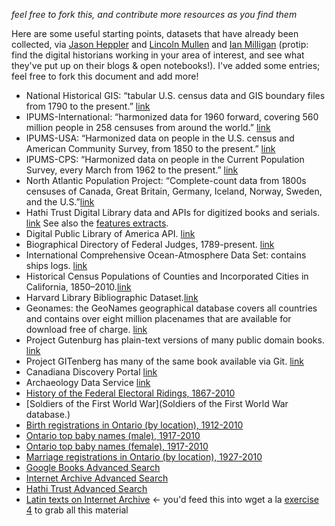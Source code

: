 _feel free to fork this, and contribute more resources as you find them_

Here are some useful starting points, datasets that have already been collected, via [Jason Heppler](http://jasonheppler.org/teaching/hist205f.2014/resources/) and [Lincoln Mullen](http://lincolnmullen.com/) and [Ian Milligan](http://ianmilligan.ca) (protip: find the digital historians working in your area of interest, and see what they've put up on their blogs & open notebooks!). I've added some entries; feel free to fork this document and add more!

+ National Historical GIS: “tabular U.S. census data and GIS boundary files from 1790 to the present.” [link](http://nhgis.org/)
+ IPUMS-International: “harmonized data for 1960 forward, covering 560 million people in 258 censuses from around the world.” [link](http://international.ipums.org/international/)
+ IPUMS-USA: “Harmonized data on people in the U.S. census and American Community Survey, from 1850 to the present.” [link](http://usa.ipums.org/usa/)
+ IPUMS-CPS: “Harmonized data on people in the Current Population Survey, every March from 1962 to the present.” [link](http://usa.ipums.org/cps/)
+ North Atlantic Population Project: “Complete-count data from 1800s censuses of Canada, Great Britain, Germany, Iceland, Norway, Sweden, and the U.S.”[link](http://www.nappdata.org/)
+ Hathi Trust Digital Library data and APIs for digitized books and serials. [link](http://www.hathitrust.org/data) See also the [features extracts](https://sandbox.htrc.illinois.edu/HTRC-UI-Portal2/Features).
+ Digital Public Library of America API. [link](http://dp.la/info/developers/codex/)
+ Biographical Directory of Federal Judges, 1789-present. [link](http://www.uscourts.gov/JudgesAndJudgeships/BiographicalDirectoryOfJudges.aspx)
+ International Comprehensive Ocean-Atmosphere Data Set: contains ships logs. [link](http://icoads.noaa.gov/)
+ Historical Census Populations of Counties and Incorporated Cities in California, 1850–2010.[link](http://www.dof.ca.gov/research/demographic/state_census_data_center/historical_census_1850-2010/view.php)
+ Harvard Library Bibliographic Dataset.[link](http://openmetadata.lib.harvard.edu/bibdata)
+ Geonames: the GeoNames geographical database covers all countries and contains over eight million placenames that are available for download free of charge. [link](http://www.geonames.org/) 
+ Project Gutenburg has plain-text versions of many public domain books. [link](http://www.gutenberg.org/)
+ Project GITenberg has many of the same book available via Git. [link](https://gitenberg.github.io/)
+ Canadiana Discovery Portal [link](http://search.canadiana.ca/support/api)
+ Archaeology Data Service [link](http://archaeologydataservice.ac.uk/)
+  [History of the Federal Electoral Ridings, 1867-2010](http://data.gc.ca/data/en/dataset/ea8f2c37-90b6-4fee-857e-984d3060184e)
+  [Soldiers of the First World War](Soldiers of the First World War database.)
+  [Birth registrations in Ontario (by location), 1912-2010](http://www.ontario.ca/government/birth-registrations-ontario-location)
+  [Ontario top baby names (male), 1917-2010](http://www.ontario.ca/government/ontario-top-baby-names-male)
+  [Ontario top baby names (female), 1917-2010](http://www.ontario.ca/government/ontario-top-baby-names-female)
+  [Marriage registrations in Ontario (by location), 1927-2010](http://www.ontario.ca/government/marriage-registrations-ontario-location)
+ [Google Books Advanced Search](http://books.google.com/advanced_book_search)
+ [Internet Archive Advanced Search](http://archive.org/advancedsearch.php)
+ [Hathi Trust Advanced Search](http://babel.hathitrust.org/cgi/ls?a=page;page=advanced)
+ [Latin texts on Internet Archive](https://github.com/dbamman/latin-texts/tree/master/metadata) <- you'd feed this into wget a la [exercise 4](https://github.com/hist3907b-winter2015/module2-findingdata/blob/master/m2-exercises.md) to grab all this material
